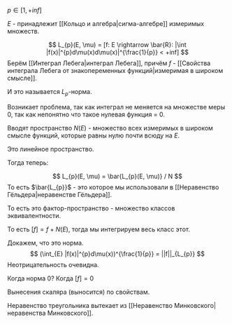 $p \in [1, + inf]$

$E$ - принадлежит [[Кольцо и алгебра|сигма-алгебре]] измеримых множеств.

$$
L_{p}(E, \mu) = [f: E \rightarrow \bar{R}: |\int |f(x)|^{p}d\mu(x)d\mu(x)|^{\frac{1}{p}} < +inf]
$$
Берём [[Интеграл Лебега|интеграл Лебега]], причём $f$ - [[Свойства интеграла Лебега от знакопеременных функций|измеримая в широком смысле]].

И это называется $L_{p}$-норма.

Возникает проблема, так как интеграл не меняется на множестве меры 0, так как непонятно что такое нулевая функция = 0.

Вводят пространство $N(E)$ - множество всех измеримых в широком смысле функций, которые равны нулю почти всюду на $E$.

Это линейное пространство.

Тогда теперь:

$$
L_{p}(E, \mu) = \bar{L_{p}(E, \mu)} / N
$$
То есть $\bar{L_{p}}$ - это которое мы использовали в [[Неравенство Гёльдера|неравенстве Гёльдера]].

То есть это фактор-пространство - множество классов эквивалентности.

То есть $[f] = f + N(E)$, тогда мы интегрируем весь класс этот.

Докажем, что это норма.
$$
(\int_{E} |f(x)|^{p}d\mu(x))^{\frac{1}{p}} = ||f||_{L_{p}}
$$
Неотрицательность очевидна.

Когда норма 0? Когда $[f] = 0$

Вынесения скаляра (выносится) по свойствам.

Неравенство треугольника вытекает из [[Неравенство Минковского|неравенства Минковского]].
